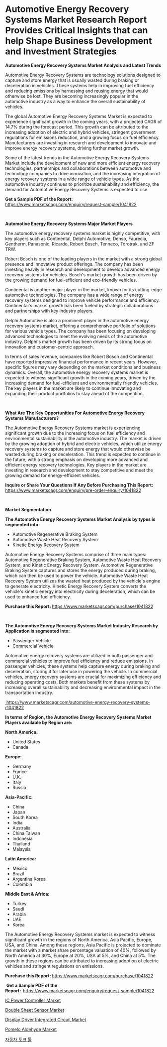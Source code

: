 <p><h1>Automotive Energy Recovery Systems Market Research Report Provides Critical Insights that can help Shape Business Development and Investment Strategies</h1></p><p><strong>Automotive Energy Recovery Systems Market Analysis and Latest Trends</strong></p>
<p><p>Automotive Energy Recovery Systems are technology solutions designed to capture and store energy that is usually wasted during braking or deceleration in vehicles. These systems help in improving fuel efficiency and reducing emissions by harnessing and reusing energy that would otherwise be lost. They are becoming increasingly popular in the automotive industry as a way to enhance the overall sustainability of vehicles.</p><p>The global Automotive Energy Recovery Systems Market is expected to experience significant growth in the coming years, with a projected CAGR of 14.7% during the forecast period. This growth can be attributed to the increasing adoption of electric and hybrid vehicles, stringent government regulations for emissions reduction, and a growing focus on fuel efficiency. Manufacturers are investing in research and development to innovate and improve energy recovery systems, driving further market growth.</p><p>Some of the latest trends in the Automotive Energy Recovery Systems Market include the development of new and more efficient energy recovery technologies, partnerships and collaborations between automotive and technology companies to drive innovation, and the increasing integration of energy recovery systems in a wide range of vehicle types. As the automotive industry continues to prioritize sustainability and efficiency, the demand for Automotive Energy Recovery Systems is expected to rise.</p></p>
<p><strong>Get a Sample PDF of the Report:&nbsp;</strong> <a href="https://www.marketscagr.com/enquiry/request-sample/1041822">https://www.marketscagr.com/enquiry/request-sample/1041822</a></p>
<p>&nbsp;</p>
<p><strong>Automotive Energy Recovery Systems Major Market Players</strong></p>
<p><p>The automotive energy recovery systems market is highly competitive, with key players such as Continental, Delphi Automotive, Denso, Faurecia, Gentherm, Panasonic, Ricardo, Robert Bosch, Tenneco, Torotrak, and ZF TRW. </p><p>Robert Bosch is one of the leading players in the market with a strong global presence and innovative product offerings. The company has been investing heavily in research and development to develop advanced energy recovery systems for vehicles. Bosch's market growth has been driven by the growing demand for fuel-efficient and eco-friendly vehicles.</p><p>Continental is another major player in the market, known for its cutting-edge automotive technologies. The company has a wide range of energy recovery systems designed to improve vehicle performance and efficiency. Continental's market growth has been fueled by strategic collaborations and partnerships with key industry players.</p><p>Delphi Automotive is also a prominent player in the automotive energy recovery systems market, offering a comprehensive portfolio of solutions for various vehicle types. The company has been focusing on developing advanced technologies to meet the evolving needs of the automotive industry. Delphi's market growth has been driven by its strong focus on innovation and customer-centric approach.</p><p>In terms of sales revenue, companies like Robert Bosch and Continental have reported impressive financial performance in recent years. However, specific figures may vary depending on the market conditions and business dynamics. Overall, the automotive energy recovery systems market is expected to witness significant growth in the coming years, driven by the increasing demand for fuel-efficient and environmentally friendly vehicles. The key players in the market are likely to continue innovating and expanding their product portfolios to stay ahead of the competition.</p></p>
<p>&nbsp;</p>
<p><strong>What Are The Key Opportunities For Automotive Energy Recovery Systems Manufacturers?</strong></p>
<p><p>The Automotive Energy Recovery Systems market is experiencing significant growth due to the increasing focus on fuel efficiency and environmental sustainability in the automotive industry. The market is driven by the growing adoption of hybrid and electric vehicles, which utilize energy recovery systems to capture and store energy that would otherwise be wasted during braking or deceleration. This trend is expected to continue in the future, with a strong emphasis on developing more advanced and efficient energy recovery technologies. Key players in the market are investing in research and development to stay competitive and meet the growing demand for energy-efficient vehicles.</p></p>
<p><strong>Inquire or Share Your Questions If Any Before Purchasing This Report:</strong> <a href="https://www.marketscagr.com/enquiry/pre-order-enquiry/1041822">https://www.marketscagr.com/enquiry/pre-order-enquiry/1041822</a></p>
<p>&nbsp;</p>
<p><strong>Market Segmentation</strong></p>
<p><strong>The Automotive Energy Recovery Systems Market Analysis by types is segmented into:</strong></p>
<p><ul><li>Automotive Regenerative Braking System</li><li>Automotive Waste Heat Recovery System</li><li>Kinetic Energy Recovery System</li></ul></p>
<p><p>Automotive Energy Recovery Systems comprise of three main types: Automotive Regenerative Braking System, Automotive Waste Heat Recovery System, and Kinetic Energy Recovery System. Automotive Regenerative Braking System captures and stores the energy produced during braking, which can then be used to power the vehicle. Automotive Waste Heat Recovery System utilizes the wasted heat produced by the vehicle's engine to generate electricity. Kinetic Energy Recovery System converts the vehicle's kinetic energy into electricity during deceleration, which can be used to enhance fuel efficiency.</p></p>
<p><strong>Purchase this Report:&nbsp;</strong><a href="https://www.marketscagr.com/purchase/1041822">https://www.marketscagr.com/purchase/1041822</a></p>
<p>&nbsp;</p>
<p><strong>The Automotive Energy Recovery Systems Market Industry Research by Application is segmented into:</strong></p>
<p><ul><li>Passenger Vehicle</li><li>Commercial Vehicle</li></ul></p>
<p><p>Automotive energy recovery systems are utilized in both passenger and commercial vehicles to improve fuel efficiency and reduce emissions. In passenger vehicles, these systems help capture energy during braking and deceleration, storing it for later use in powering the vehicle. In commercial vehicles, energy recovery systems are crucial for maximizing efficiency and reducing operating costs. Both markets benefit from these systems by increasing overall sustainability and decreasing environmental impact in the transportation industry.</p></p>
<p><a href="https://www.marketscagr.com/automotive-energy-recovery-systems-r1041822">&nbsp;https://www.marketscagr.com/automotive-energy-recovery-systems-r1041822</a></p>
<p><strong>In terms of Region, the Automotive Energy Recovery Systems Market Players available by Region are:</strong></p>
<p>
    <p> <strong> North America: </strong>
        <ul>
            <li>United States</li>
            <li>Canada</li>
        </ul>
        </p> 
    <p> <strong> Europe: </strong>
        <ul>
            <li>Germany</li>
            <li>France</li>
            <li>U.K.</li>
            <li>Italy</li>
            <li>Russia</li>
        </ul>
        </p> 
    <p> <strong> Asia-Pacific: </strong>
        <ul>
            <li>China</li>
            <li>Japan</li>
            <li>South Korea</li>
            <li>India</li>
            <li>Australia</li>
            <li>China Taiwan</li>
            <li>Indonesia</li>
            <li>Thailand</li>
            <li>Malaysia</li>
        </ul>
        </p> 
    <p> <strong> Latin America: </strong>
        <ul>
            <li>Mexico</li>
            <li>Brazil</li>
            <li>Argentina Korea</li>
            <li>Colombia</li>
        </ul>
        </p> 
    <p> <strong> Middle East & Africa: </strong>
        <ul>
            <li>Turkey</li>
            <li>Saudi</li>
            <li>Arabia</li>
            <li>UAE</li>
            <li>Korea</li>
        </ul>
    </p>
    </p>
<p><p>The Automotive Energy Recovery Systems market is expected to witness significant growth in the regions of North America, Asia Pacific, Europe, USA, and China. Among these regions, Asia Pacific is projected to dominate the market with a market share percentage valuation of 40%, followed by North America at 30%, Europe at 20%, USA at 5%, and China at 5%. The growth in these regions can be attributed to increasing adoption of electric vehicles and stringent regulations on emissions.</p></p>
<p><strong>Purchase this Report: </strong><a href="https://www.marketscagr.com/purchase/1041822">https://www.marketscagr.com/purchase/1041822</a></p>
<p>&nbsp;<strong>Get a Sample PDF of the Report:&nbsp;&nbsp;</strong><a href="https://www.marketscagr.com/enquiry/request-sample/1041822">https://www.marketscagr.com/enquiry/request-sample/1041822</a></p>
<p><strong></strong></p>
<p><p><a href="https://medium.com/@maryroseguilty/ic-power-controller-market-trends-a-detailed-study-of-its-market-segmentation-and-analyzing-the-a41f96901f7d">IC Power Controller Market</a></p><p><a href="https://github.com/sarahterry458/Market-Research-Report-List-1/blob/main/double-sheet-sensor-market.md">Double Sheet Sensor Market</a></p><p><a href="https://medium.com/@loganunn65756/global-display-driver-integrated-circuit-market-sector-types-applications-market-player-5c9f324894ae">Display Driver Integrated Circuit Market</a></p><p><a href="https://github.com/tristaoole5674/Market-Research-Report-List-1/blob/main/pomelo-aldehyde-market.md">Pomelo Aldehyde Market</a></p><p><a href="https://github.com/laholand/Market-Research-Report-List-5/blob/main/73436054422.md">자동차 토크 툴</a></p></p>
